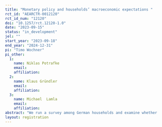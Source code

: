```yaml
---
title: "Monetary policy and households’ macroeconomic expectations "
rct_id: "AEARCTR-0012120"
rct_id_num: "12120"
doi: "10.1257/rct.12120-1.0"
date: "2023-09-15"
status: "in_development"
jel: ""
start_year: "2023-09-18"
end_year: "2024-12-31"
pi: "Timo Wochner"
pi_other:
  1:
    name: Niklas Potrafke
    email: 
    affiliation: 
  2:
    name: Klaus Gründler
    email: 
    affiliation: 
  3:
    name: Michael  Lamla
    email: 
    affiliation: 
abstract: "We run a survey among German households and examine whether explanation of monetary policy signals by economic experts shifts households’ inflation expectations. "
layout: registration
---
```


